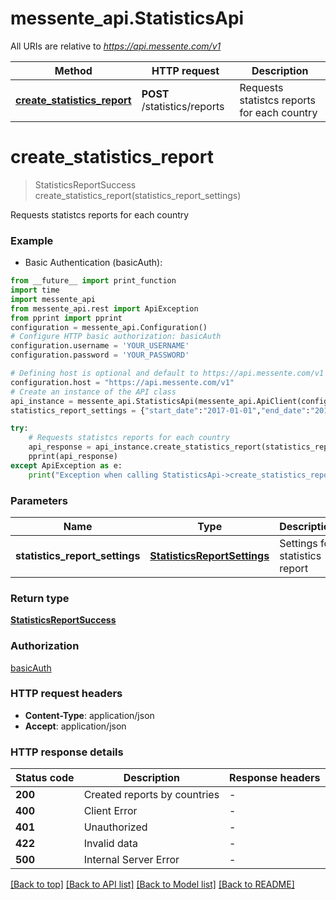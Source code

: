 # messente_api.StatisticsApi

All URIs are relative to *https://api.messente.com/v1*

Method | HTTP request | Description
------------- | ------------- | -------------
[**create_statistics_report**](StatisticsApi.md#create_statistics_report) | **POST** /statistics/reports | Requests statistcs reports for each country


# **create_statistics_report**
> StatisticsReportSuccess create_statistics_report(statistics_report_settings)

Requests statistcs reports for each country

### Example

* Basic Authentication (basicAuth):
```python
from __future__ import print_function
import time
import messente_api
from messente_api.rest import ApiException
from pprint import pprint
configuration = messente_api.Configuration()
# Configure HTTP basic authorization: basicAuth
configuration.username = 'YOUR_USERNAME'
configuration.password = 'YOUR_PASSWORD'

# Defining host is optional and default to https://api.messente.com/v1
configuration.host = "https://api.messente.com/v1"
# Create an instance of the API class
api_instance = messente_api.StatisticsApi(messente_api.ApiClient(configuration))
statistics_report_settings = {"start_date":"2017-01-01","end_date":"2019-06-20","message_types":["sms"]} # StatisticsReportSettings | Settings for statistics report

try:
    # Requests statistcs reports for each country
    api_response = api_instance.create_statistics_report(statistics_report_settings)
    pprint(api_response)
except ApiException as e:
    print("Exception when calling StatisticsApi->create_statistics_report: %s\n" % e)
```

### Parameters

Name | Type | Description  | Notes
------------- | ------------- | ------------- | -------------
 **statistics_report_settings** | [**StatisticsReportSettings**](StatisticsReportSettings.md)| Settings for statistics report | 

### Return type

[**StatisticsReportSuccess**](StatisticsReportSuccess.md)

### Authorization

[basicAuth](../README.md#basicAuth)

### HTTP request headers

 - **Content-Type**: application/json
 - **Accept**: application/json

### HTTP response details
| Status code | Description | Response headers |
|-------------|-------------|------------------|
**200** | Created reports by countries |  -  |
**400** | Client Error |  -  |
**401** | Unauthorized |  -  |
**422** | Invalid data |  -  |
**500** | Internal Server Error |  -  |

[[Back to top]](#) [[Back to API list]](../README.md#documentation-for-api-endpoints) [[Back to Model list]](../README.md#documentation-for-models) [[Back to README]](../README.md)

